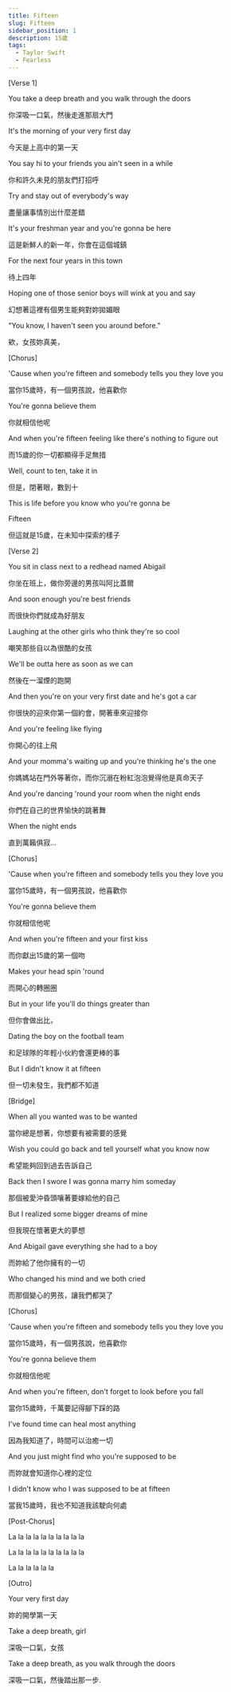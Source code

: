 ```yaml
---
title: Fifteen
slug: Fifteen
sidebar_position: 1
description: 15歲
tags:
  - Taylor Swift
  - Fearless
---
```


[Verse 1]

You take a deep breath and you walk through the doors

你深吸一口氣，然後走進那扇大門

It's the morning of your very first day

今天是上高中的第一天

You say hi to your friends you ain't seen in a while

你和許久未見的朋友們打招呼

Try and stay out of everybody's way

盡量讓事情別出什麼差錯

It's your freshman year and you're gonna be here

這是新鮮人的新一年，你會在這個城鎮

For the next four years in this town

待上四年

Hoping one of those senior boys will wink at you and say

幻想著這裡有個男生能夠對妳拋媚眼

"You know, I haven't seen you around before."

欸，女孩妳真美，

[Chorus]

'Cause when you're fifteen and somebody tells you they love you

當你15歲時，有一個男孩說，他喜歡你

You're gonna believe them

你就相信他呢

And when you're fifteen feeling like there's nothing to figure out

而15歲的你一切都顯得手足無措

Well, count to ten, take it in

但是，閉著眼，數到十

This is life before you know who you're gonna be

Fifteen

但這就是15歲，在未知中探索的樣子

[Verse 2]

You sit in class next to a redhead named Abigail

你坐在班上，做你旁邊的男孩叫阿比蓋爾

And soon enough you're best friends

而很快你們就成為好朋友

Laughing at the other girls who think they're so cool

嘲笑那些自以為很酷的女孩

We'll be outta here as soon as we can

然後在一溜煙的跑開

And then you're on your very first date and he's got a car

你很快的迎來你第一個約會，開著車來迎接你

And you're feeling like flying

你開心的往上飛

And your momma's waiting up and you're thinking he's the one

你媽媽站在門外等著你，而你沉溺在粉紅泡泡覺得他是真命天子

And you're dancing 'round your room when the night ends

你們在自己的世界愉快的跳著舞

When the night ends

直到萬籟俱寂...

[Chorus]

'Cause when you're fifteen and somebody tells you they love you

當你15歲時，有一個男孩說，他喜歡你

You're gonna believe them

你就相信他呢

And when you're fifteen and your first kiss

而你獻出15歲的第一個吻

Makes your head spin 'round

而開心的轉圈圈

But in your life you'll do things greater than

但你會做出比，

Dating the boy on the football team

和足球隊的年輕小伙約會還更棒的事

But I didn't know it at fifteen

但一切未發生，我們都不知道

[Bridge]

When all you wanted was to be wanted

當你總是想著，你想要有被需要的感覺

Wish you could go back and tell yourself what you know now

希望能夠回到過去告訴自己

Back then I swore I was gonna marry him someday

那個被愛沖昏頭嚷著要嫁給他的自己

But I realized some bigger dreams of mine

但我現在懷著更大的夢想

And Abigail gave everything she had to a boy

而妳給了他你擁有的一切

Who changed his mind and we both cried

而那個變心的男孩，讓我們都哭了

[Chorus]

'Cause when you're fifteen and somebody tells you they love you

當你15歲時，有一個男孩說，他喜歡你

You're gonna believe them

你就相信他呢

And when you're fifteen, don't forget to look before you fall

當你15歲時，千萬要記得腳下踩的路

I've found time can heal most anything

因為我知道了，時間可以治癒一切

And you just might find who you're supposed to be

而妳就會知道你心裡的定位

I didn't know who I was supposed to be at fifteen

當我15歲時，我也不知道我該駛向何處

[Post-Chorus]

La la la la la la la la la la

La la la la la la la la la la

La la la la la la

[Outro]

Your very first day

妳的開學第一天

Take a deep breath, girl

深吸一口氣，女孩

Take a deep breath, as you walk through the doors

深吸一口氣，然後踏出那一步.